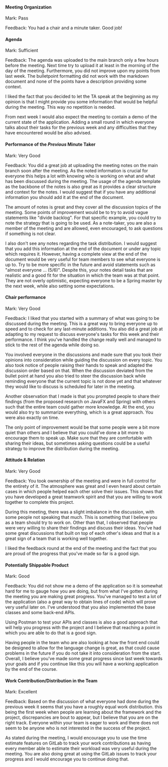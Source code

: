 #### Meeting Organization

Mark: Pass

Feedback: You had a chair and a minute taker. Good job!

#### Agenda 

Mark: Sufficient

Feedback: The agenda was uploaded to the main branch only a few hours before the meeting. Next time try to upload it at least in the morning of the day of the meeting. Furthermore, you did not improve upon my points from last week. The bulletpoint formatting did not work with the markdown document and none of the points have a description providing some context.

I liked the fact that you decided to let the TA speak at the beginning as my opinion is that I might provide you some information that would be helpful during the meeting. This way no repetition is needed.

From next week I would also expect the meeting to contain a demo of the current state of the application. Adding a small round in which everyone talks about their tasks for the previous week and any difficulties that they have encountered would be also advised.

#### Performance of the *Previous* Minute Taker

Mark: Very Good

Feedback: You did a great job at uploading the meeting notes on the main branch soon after the meeting. As the noted information is crucial for everyone this helps a lot with knowing who is working on what and what has been discussed during the meeting. The usage of the agenda template as the backbone of the notes is also great as it provides a clear structure and context for the notes. I would suggest that if you have any additional information you should add it at the end of the document.

The amount of notes is great and they cover all the discussion topics of the meeting. Some points of improvement would be to try to avoid vague statements like "divide backlog". For that specific example, you could try to note the strategy that is going to be used. As a note-taker, you are also a member of the meeting and are allowed, even encouraged, to ask questions if something is not clear.

I also don't see any notes regarding the task distribution. I would suggest that you add this information at the end of the document or under any topic which requires it. However, having a complete view at the end of the document would be very useful for team members to see what everyone is up to. Try to be more specific in the future and avoid statements such as "almost everyone ... (5/6)". Despite this, your notes detail tasks that are realistic and a good fit for the situation in which the team was at that point. They are not overly optimistic, expecting everyone to be a Spring master by the next week, while also setting some expectations.

#### Chair performance

Mark: Very Good

Feedback: I liked that you started with a summary of what was going to be discussed during the meeting. This is a great way to bring everyone up to speed and to check for any last-minute additions. You also did a great job at adapting to my request to discuss everyone's tasks for this week and their performance. I think you've handled the change really well and managed to stick to the rest of the agenda while doing so.

You involved everyone in the discussions and made sure that you took their opinions into consideration while guiding the discussion on every topic. You also took notice of people raising their hands to speak and adapted the discussion order based on that. When the discussion deviated from the bullet point at hand you also tried to steer the discussion back while reminding everyone that the current topic is not done yet and that whatever they would like to discuss is scheduled for later in the meeting.

Another observation that I made is that you prompted people to share their findings (from the proposed research on JavaFX and Spring) with others such that the entire team could gather more knowledge. At the end, you would also try to summarize everything, which is a great approach. You were also exactly on time.

The only point of improvement would be that some people were a bit more quiet than others and I believe that you could've done a bit more to encourage them to speak up. Make sure that they are comfortable with sharing their ideas, but sometimes asking questions could be a useful strategy to improve the distribution during the meeting.

#### Attitude & Relation

Mark: Very Good

Feedback: You took ownership of the meeting and were in full control for the entirety of it. The atmosphere was great and I even heard about certain cases in which people helped each other solve their issues. This shows that you have developed a great teamwork spirit and that you are willing to work together to complete this project.

During this meeting, there was a slight imbalance in the discussion, with some people not speaking that much. This is something that I believe you as a team should try to work on. Other than that, I observed that people were very willing to share their findings and discuss their ideas. You've had some great discussions that built on top of each other's ideas and that is a great sign of a team that is working well together.

I liked the feedback round at the end of the meeting and the fact that you are proud of the progress that you've made so far is a good sign.

#### Potentially Shippable Product

Mark: Good

Feedback: You did not show me a demo of the application so it is somewhat hard for me to gauge how you are doing, but from what I've gotten during the meeting you are making great progress. You've managed to test a lot of the application (also a great way to obtain lines of code) which will prove very useful later on. I've understood that you also implemented the base classes and some back-end APIs.

Using Postman to test your APIs and classes is also a good approach that will help you progress with the project and I believe that reaching a point in which you are able to do that is a good sign.

Having people in the team who are also looking at how the front end could be designed to allow for the language change is great, as that could cause problems in the future if you do not take it into consideration from the start. Overall, I believe you've made some great progress since last week towards your goals and if you continue like this you will have a working application by the end of the course.

#### Work Contribution/Distribution in the Team

Mark: Excellent

Feedback: Based on the discussion of what everyone had done during the previous week it seems that you have a roughly equal work distribution. this being the first week when people are learning about the framework and the project, discrepancies are bout to appear, but I believe that you are on the right track. Everyone within your team is eager to work and there does not seem to be anyone who is not interested in the success of the project.

As stated during the meeting, I would encourage you to use the time estimate features on GitLab to track your work contributions as having every member able to estimate their workload was very useful during the meeting. You are also doing great at using the GitLab issues to track your progress and I would encourage you to continue doing that.